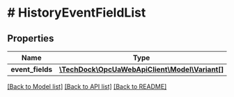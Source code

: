# # HistoryEventFieldList

## Properties

Name | Type | Description | Notes
------------ | ------------- | ------------- | -------------
**event_fields** | [**\TechDock\OpcUaWebApiClient\Model\Variant[]**](Variant.md) |  | [optional]

[[Back to Model list]](../../README.md#models) [[Back to API list]](../../README.md#endpoints) [[Back to README]](../../README.md)
